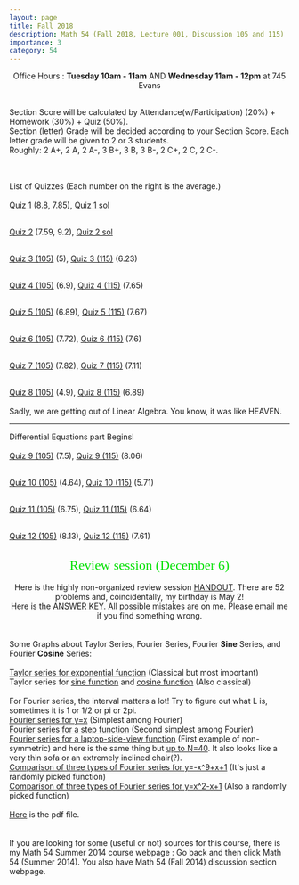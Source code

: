 ```yaml
---
layout: page
title: Fall 2018
description: Math 54 (Fall 2018, Lecture 001, Discussion 105 and 115)
importance: 3
category: 54
---
```

<html>

<body>

<center> Office Hours : <b>Tuesday 10am - 11am</b> AND <b>Wednesday 11am - 12pm</b> at 745 Evans </center><br>

Section Score will be calculated by Attendance(w/Participation) (20%) + Homework (30%) + Quiz (50%).<br>
Section (letter) Grade will be decided according to your Section Score. Each letter grade will be given to 2 or 3 students.<br>Roughly: 2 A+, 2 A, 2 A-, 3 B+, 3 B, 3 B-, 2 C+, 2 C, 2 C-.

<br><br>List of Quizzes (Each number on the right is the average.)<br><br>
<a href="{{ site.url }}/assets/teaching/54f18/Quiz1.pdf">Quiz 1</a> (8.8, 7.85), <a href="{{ site.url }}/assets/teaching/54f18/Quiz1%20sol.pdf">Quiz 1 sol</a><br><br>

<a href="{{ site.url }}/assets/teaching/54f18/Quiz2.pdf">Quiz 2</a> (7.59, 9.2), <a href="{{ site.url }}/assets/teaching/54f18/Quiz2%20sol.pdf">Quiz 2 sol</a><br><br>

<a href="{{ site.url }}/assets/teaching/54f18/Quiz3(M).pdf">Quiz 3 (105)</a> (5), <a href="{{ site.url }}/assets/teaching/54f18/Quiz3(A).pdf">Quiz 3 (115)</a> (6.23)<br><br>

<a href="{{ site.url }}/assets/teaching/54f18/Quiz4(M).pdf">Quiz 4 (105)</a> (6.9), <a href="{{ site.url }}/assets/teaching/54f18/Quiz4(A).pdf">Quiz 4 (115)</a> (7.65)<br><br>

<a href="{{ site.url }}/assets/teaching/54f18/Quiz5(M).pdf">Quiz 5 (105)</a> (6.89), <a href="{{ site.url }}/assets/teaching/54f18/Quiz5(A).pdf">Quiz 5 (115)</a> (7.67)<br><br>

<a href="{{ site.url }}/assets/teaching/54f18/Quiz6(M).pdf">Quiz 6 (105)</a> (7.72), <a href="{{ site.url }}/assets/teaching/54f18/Quiz6(A).pdf">Quiz 6 (115)</a> (7.6)<br><br>

<a href="{{ site.url }}/assets/teaching/54f18/Quiz7(M).pdf">Quiz 7 (105)</a> (7.82), <a href="{{ site.url }}/assets/teaching/54f18/Quiz7(A).pdf">Quiz 7 (115)</a> (7.11)<br><br>

<a href="{{ site.url }}/assets/teaching/54f18/Quiz8(M).pdf">Quiz 8 (105)</a> (4.9), <a href="{{ site.url }}/assets/teaching/54f18/Quiz8(A).pdf">Quiz 8 (115)</a> (6.89)<br><br>
Sadly, we are getting out of Linear Algebra. You know, it was like HEAVEN.
<hr> Differential Equations part Begins!<br><br>
<a href="{{ site.url }}/assets/teaching/54f18/Quiz9(M).pdf">Quiz 9 (105)</a> (7.5), <a href="{{ site.url }}/assets/teaching/54f18/Quiz9(A).pdf">Quiz 9 (115)</a> (8.06)<br><br>

<a href="{{ site.url }}/assets/teaching/54f18/Quiz10(M).pdf">Quiz 10 (105)</a> (4.64), <a href="{{ site.url }}/assets/teaching/54f18/Quiz10(A).pdf">Quiz 10 (115)</a> (5.71)<br><br>

<a href="{{ site.url }}/assets/teaching/54f18/Quiz11(M).pdf">Quiz 11 (105)</a> (6.75), <a href="{{ site.url }}/assets/teaching/54f18/Quiz11(A).pdf">Quiz 11 (115)</a> (6.64)<br><br>

<a href="{{ site.url }}/assets/teaching/54f18/Quiz12(M).pdf">Quiz 12 (105)</a> (8.13), <a href="{{ site.url }}/assets/teaching/54f18/Quiz12(A).pdf">Quiz 12 (115)</a> (7.61)<br><br>
<center><font size="5" face="Verdana" color=var(--global-text-color-light)>Review session (December 6)</font></center><br>
<center>Here is the highly non-organized review session <a href="{{ site.url }}/assets/teaching/54f18/Review%20session.pdf">HANDOUT</a>. There are 52 problems and, coincidentally, my birthday is May 2!</center>
<center>Here is the <a href="{{ site.url }}/assets/teaching/54f18/Review%20session%20Answer%20key.pdf">ANSWER KEY</a>. All possible mistakes are on me. Please email me if you find something wrong.</center>
<br><br>
Some Graphs about Taylor Series, Fourier Series, Fourier <b>Sine</b> Series, and Fourier <b>Cosine</b> Series:<br><br>
<a href="{{ site.url }}/assets/teaching/54f18/TExp.png">Taylor series for exponential function</a> (Classical but most important)<br>
Taylor series for <a href="{{ site.url }}/assets/teaching/54f18/TSin.png">sine function</a> and <a href="{{ site.url }}/assets/teaching/54f18/TCos.png">cosine function</a> (Also classical)<br><br>For Fourier series, the interval matters a lot! Try to figure out what L is, sometimes it is 1 or 1/2 or pi or 2pi.<br>
<a href="{{ site.url }}/assets/teaching/54f18/Fx.png">Fourier series for y=x</a> (Simplest among Fourier)<br>
<a href="{{ site.url }}/assets/teaching/54f18/FStep.png">Fourier series for a step function</a> (Second simplest among Fourier)<br>
<a href="{{ site.url }}/assets/teaching/54f18/F10-3-3.png">Fourier series for a laptop-side-view function</a> (First example of non-symmetric) and here is the same thing but <a href="{{ site.url }}/assets/teaching/54f18/F10-3-3-40.png">up to N=40</a>. It also looks like a very thin sofa or an extremely inclined chair(?).<br>
<a href="{{ site.url }}/assets/teaching/54f18/FTSC1.png">Comparison of three types of Fourier series for y=-x^9+x+1</a> (It's just a randomly picked function)<br>
<a href="{{ site.url }}/assets/teaching/54f18/FTSC2.png">Comparison of three types of Fourier series for y=x^2-x+1</a> (Also a randomly picked function)<br><br>
<a href="{{ site.url }}/assets/teaching/54f18/Graphs.pdf">Here</a> is the pdf file.
<br><br><br>If you are looking for some (useful or not) sources for this course, there is my Math 54 Summer 2014 course webpage : Go back and then click Math 54 (Summer 2014). You also have Math 54 (Fall 2014) discussion section webpage.
</body>

</html>
